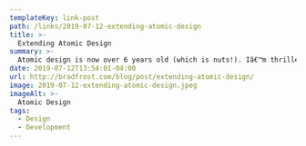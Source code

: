 ```yaml
---
templateKey: link-post
path: /links/2019-07-12-extending-atomic-design
title: >-
  Extending Atomic Design
summary: >-
  Atomic design is now over 6 years old (which is nuts!). Iâ€™m thrilled that all these years later the methodology continues to help teams think of their user interfaces as a hierarchical, interconnected set of components that build real product screens.
date: 2019-07-12T13:54:01-04:00
url: http://bradfrost.com/blog/post/extending-atomic-design/
image: 2019-07-12-extending-atomic-design.jpeg
imageAlt: >-
  Atomic Design
tags:
  - Design
  - Development
---
```

